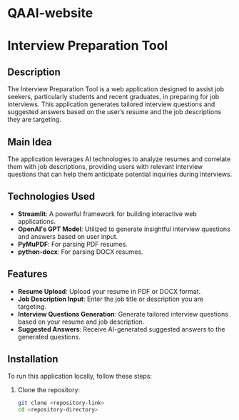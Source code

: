 # QAAI-website

# Interview Preparation Tool

## Description
The Interview Preparation Tool is a web application designed to assist job seekers, particularly students and recent graduates, in preparing for job interviews. This application generates tailored interview questions and suggested answers based on the user’s resume and the job descriptions they are targeting.

## Main Idea
The application leverages AI technologies to analyze resumes and correlate them with job descriptions, providing users with relevant interview questions that can help them anticipate potential inquiries during interviews.

## Technologies Used
- **Streamlit**: A powerful framework for building interactive web applications.
- **OpenAI's GPT Model**: Utilized to generate insightful interview questions and answers based on user input.
- **PyMuPDF**: For parsing PDF resumes.
- **python-docx**: For parsing DOCX resumes.

## Features
- **Resume Upload**: Upload your resume in PDF or DOCX format.
- **Job Description Input**: Enter the job title or description you are targeting.
- **Interview Questions Generation**: Generate tailored interview questions based on your resume and job description.
- **Suggested Answers**: Receive AI-generated suggested answers to the generated questions.

## Installation
To run this application locally, follow these steps:

1. Clone the repository:
   ```bash
   git clone <repository-link>
   cd <repository-directory>
